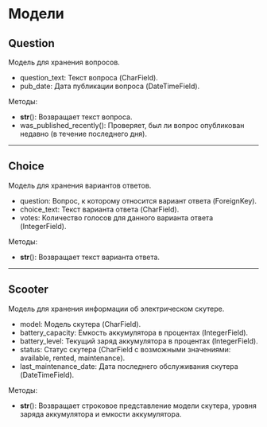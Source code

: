 # Модели

## Question  
Модель для хранения вопросов.  
- question_text: Текст вопроса (CharField).  
- pub_date: Дата публикации вопроса (DateTimeField).  

Методы:
- __str__(): Возвращает текст вопроса.  
- was_published_recently(): Проверяет, был ли вопрос опубликован недавно (в течение последнего дня).  

---

## Choice  
Модель для хранения вариантов ответов.  
- question: Вопрос, к которому относится вариант ответа (ForeignKey).  
- choice_text: Текст варианта ответа (CharField).  
- votes: Количество голосов для данного варианта ответа (IntegerField).  

Методы:  
- __str__(): Возвращает текст варианта ответа.  

---

## Scooter  
Модель для хранения информации об электрическом скутере.  
- model: Модель скутера (CharField).  
- battery_capacity: Емкость аккумулятора в процентах (IntegerField).  
- battery_level: Текущий заряд аккумулятора в процентах (IntegerField).  
- status: Статус скутера (CharField с возможными значениями: available, rented, maintenance).  
- last_maintenance_date: Дата последнего обслуживания скутера (DateTimeField).  

Методы:  
- __str__(): Возвращает строковое представление модели скутера, уровня заряда аккумулятора и емкости аккумулятора.